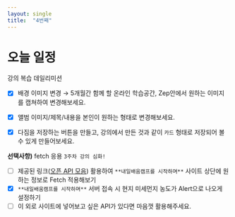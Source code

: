 ```yaml
---
layout: single
title:  "4번째"
---
```



# 오늘 일정
강의 복습
데일리미션  
- [x]  배경 이미지 변경 → 5개월간 함께 할 온라인 학습공간, Zep안에서 원하는 이미지를 캡쳐하여 변경해보세요.
- [x]  앨범 이미지/제목/내용을 본인이 원하는 형태로 변경해보세요. 
- [x]  다짐을 저장하는 버튼을 만들고, 강의에서 만든 것과 같이 `카드` 형태로 저장되어 볼 수 있게 만들어보세요.


**선택사항)** fetch 응용 `3주차 강의 심화!`
- [ ]  제공된 링크([오픈 API 모음](https://iotnbigdata.tistory.com/434)) 활용하여 `**내일배움캠프를 시작하며**` 사이트 상단에 원하는 정보로 Fetch 적용해보기
- [x]  `**내일배움캠프를 시작하며**` 서버 접속 시 현지 미세먼지 농도가 Alert으로 나오게 설정하기
- [ ]  이 외로 사이트에 넣어보고 싶은 API가 있다면 마음껏 활용해주세요.
